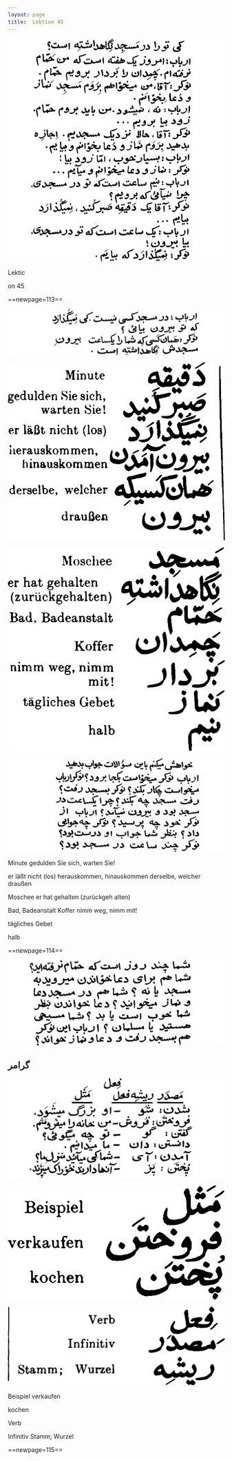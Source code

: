 ```yaml
---
layout: page
title:  Lektion 45
---
```



![image](/assets/s/115.png-03.png)

Lektic



on 45



==newpage=113==

![image](/assets/s/116.png-02.png)

![image](/assets/s/2col/116.png-03_1L.png)

![image](/assets/s/2col/116.png-03_2R.png)

![image](/assets/s/116.png-04.png)

Minute gedulden Sie sich, warten Sie!

er läßt nicht (los) herauskommen, hinauskommen derselbe, welcher draußen



Moschee er hat gehalten (zurückgeh alten)

Bad, Badeanstalt Koffer nimm weg, nimm mit!

tägliches Gebet

halb



==newpage=114==

![image](/assets/s/117.png-02.png)

## گرامر

![image](/assets/s/117.png-06.png)

![image](/assets/s/2col/117.png-10_1L.png)

![image](/assets/s/2col/117.png-10_2R.png)

Beispiel verkaufen

kochen



Verb

Infinitiv Stamm; Wurzel



==newpage=115==

